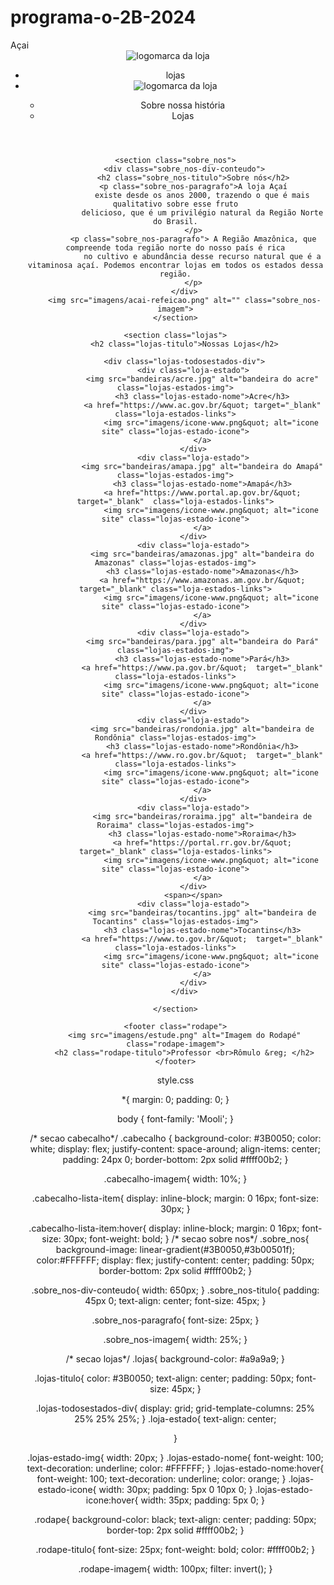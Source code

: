 # programa-o-2B-2024
<html lang=pt-br>
<head>
 <meta charset="UTF-8">
<meta name="viewport" content=widt=device-width,initial-scale=1.0">
<link rel="stylesheet" href="style.css">
<litle>Açai</title>
<head>
<body> 
<header class="cabeçalho">
<img src="imagem/logo-açai png"alt="logomarca da loja"
class=cabeçalho-imagem">
<ul class="cabeçalho-lista">
<li class="cabeçalho-lista-item> Sobre nos</li>
<li class"cabeçalho-lista-item">lojas <li>
</lu>
</heather>
<section id="sobre_nos">

</section>

<section id="lojas">

</section>

<footer class="rodape">

</footer>
</body>

<!DOCTYPE html>
<html lang="pt-br">

<head>
    <meta charset="UTF-8">
    <meta name="viewport" content="width=device-width, initial-scale=1.0">
    <link rel="stylesheet" href="style.css">
    <title>Açaí</title>
</head>

<body>
    <header class="cabecalho">
        <img src="imagens/logo-acai.png" alt="logomarca da loja" class="cabecalho-imagem">
        <ul class="cabecalho-lista">
            <li class="cabecalho-lista-item">Sobre nossa história</li>
            <li class="cabecalho-lista-item">Lojas</li>
        </ul>
    </header>

    <section class="sobre_nos">
        <div class="sobre_nos-div-conteudo">
            <h2 class="sobre_nos-titulo">Sobre nós</h2>
            <p class="sobre_nos-paragrafo">A loja Açaí
                existe desde os anos 2000, trazendo o que é mais qualitativo sobre esse fruto
                delicioso, que é um privilégio natural da Região Norte do Brasil.
            </p>
            <p class="sobre_nos-paragrafo"> A Região Amazônica, que compreende toda região norte do nosso país é rica
                no cultivo e abundância desse recurso natural que é a vitaminosa açaí. Podemos encontrar lojas em todos os estados dessa região.
            </p>
        </div>
        <img src="imagens/acai-refeicao.png" alt="" class="sobre_nos-imagem">
    </section>

    <section class="lojas">
        <h2 class="lojas-titulo">Nossas Lojas</h2>

        <div class="lojas-todosestados-div">
            <div class="loja-estado">
                <img src="bandeiras/acre.jpg" alt="bandeira do acre" class="lojas-estados-img">
                <h3 class="lojas-estado-nome">Acre</h3>
                <a href="https://www.ac.gov.br/&quot; target="_blank" class="loja-estados-links">
                    <img src="imagens/icone-www.png&quot; alt="icone site" class="lojas-estado-icone">
                </a>
            </div>
            <div class="loja-estado">
                <img src="bandeiras/amapa.jpg" alt="bandeira do Amapá" class="lojas-estados-img">
                <h3 class="lojas-estado-nome">Amapá</h3>
                <a href="https://www.portal.ap.gov.br/&quot;  target="_blank"  class="loja-estados-links">
                    <img src="imagens/icone-www.png&quot; alt="icone site" class="lojas-estado-icone">
                </a>
            </div>
            <div class="loja-estado">
                <img src="bandeiras/amazonas.jpg" alt="bandeira do Amazonas" class="lojas-estados-img">
                <h3 class="lojas-estado-nome">Amazonas</h3>
                <a href="https://www.amazonas.am.gov.br/&quot;  target="_blank" class="loja-estados-links">
                    <img src="imagens/icone-www.png&quot; alt="icone site" class="lojas-estado-icone">
                </a>
            </div>
            <div class="loja-estado">
                <img src="bandeiras/para.jpg" alt="bandeira do Pará" class="lojas-estados-img">
                <h3 class="lojas-estado-nome">Pará</h3>
                <a href="https://www.pa.gov.br/&quot;  target="_blank"  class="loja-estados-links">
                    <img src="imagens/icone-www.png&quot; alt="icone site" class="lojas-estado-icone">
                </a>
            </div>
            <div class="loja-estado">
                <img src="bandeiras/rondonia.jpg" alt="bandeira de Rondônia" class="lojas-estados-img">
                <h3 class="lojas-estado-nome">Rondônia</h3>
                <a href="https://www.ro.gov.br/&quot;  target="_blank"  class="loja-estados-links">
                    <img src="imagens/icone-www.png&quot; alt="icone site" class="lojas-estado-icone">
                </a>
            </div>
            <div class="loja-estado">
                <img src="bandeiras/roraima.jpg" alt="bandeira de Roraima" class="lojas-estados-img">
                <h3 class="lojas-estado-nome">Roraima</h3>
                <a href="https://portal.rr.gov.br/&quot;  target="_blank" class="loja-estados-links">
                    <img src="imagens/icone-www.png&quot; alt="icone site" class="lojas-estado-icone">
                </a>
            </div>
            <span></span>
            <div class="loja-estado">
                <img src="bandeiras/tocantins.jpg" alt="bandeira de Tocantins" class="lojas-estados-img">
                <h3 class="lojas-estado-nome">Tocantins</h3>
                <a href="https://www.to.gov.br/&quot;  target="_blank" class="loja-estados-links">
                    <img src="imagens/icone-www.png&quot; alt="icone site" class="lojas-estado-icone">
                </a>
            </div>
        </div>

    </section>

    <footer class="rodape">
        <img src="imagens/estude.png" alt="Imagem do Rodapé" class="rodape-imagem">
        <h2 class="rodape-titulo">Professor <br>Rômulo &reg; </h2>
    </footer>
</body>

</html>

style.css

*{
    margin: 0;
    padding: 0;
}

body {
    font-family: 'Mooli';
}

/* secao cabecalho*/
.cabecalho {
    background-color: #3B0050;
    color: white;
    display: flex;
    justify-content: space-around;
    align-items: center;
    padding: 24px 0;
    border-bottom: 2px solid #ffff00b2;
}

.cabecalho-imagem{
    width: 10%;
}

.cabecalho-lista-item{
    display: inline-block;
    margin: 0 16px;
    font-size: 30px;
}

.cabecalho-lista-item:hover{
    display: inline-block;
    margin: 0 16px;
    font-size: 30px;
    font-weight: bold;
}
/* secao sobre nos*/
.sobre_nos{
    background-image: linear-gradient(#3B0050,#3b00501f);
    color:#FFFFFF;
    display: flex;
    justify-content: center;
    padding: 50px;
    border-bottom: 2px solid #ffff00b2;
}

.sobre_nos-div-conteudo{
    width: 650px;
}
.sobre_nos-titulo{
    padding: 45px 0;
    text-align: center;
    font-size: 45px;
}

.sobre_nos-paragrafo{
    font-size: 25px;
}

.sobre_nos-imagem{
    width: 25%;
}

/* secao lojas*/
.lojas{
    background-color: #a9a9a9;
}

.lojas-titulo{
color: #3B0050;
text-align: center;
padding: 50px;
font-size: 45px;
}

.lojas-todosestados-div{
    display: grid;
    grid-template-columns: 25% 25% 25% 25%;
}
.loja-estado{
    text-align: center;
   
}

.lojas-estado-img{
    width: 20px;
}
.lojas-estado-nome{
    font-weight: 100;
    text-decoration: underline;
    color: #FFFFFF;
}
.lojas-estado-nome:hover{
    font-weight: 100;
    text-decoration: underline;
    color: orange;
}
.lojas-estado-icone{
    width: 30px;
    padding: 5px 0 10px 0;
}
.lojas-estado-icone:hover{
    width: 35px;
    padding: 5px 0;
}

.rodape{
    background-color: black;
    text-align: center;
    padding: 50px;
    border-top: 2px solid #ffff00b2;
}

.rodape-titulo{
    font-size: 25px;
    font-weight: bold;
    color: #ffff00b2;
}

.rodape-imagem{
    width: 100px;
    filter: invert();
}












